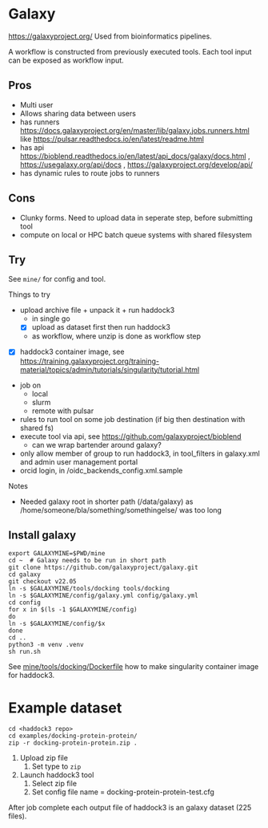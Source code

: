 # Galaxy

https://galaxyproject.org/
Used from bioinformatics pipelines.

A workflow is constructed from previously executed tools. Each tool input can be exposed as workflow input.

## Pros

* Multi user
* Allows sharing data between users
* has runners https://docs.galaxyproject.org/en/master/lib/galaxy.jobs.runners.html like 
  https://pulsar.readthedocs.io/en/latest/readme.html
* has api https://bioblend.readthedocs.io/en/latest/api_docs/galaxy/docs.html , https://usegalaxy.org/api/docs , https://galaxyproject.org/develop/api/
* has dynamic rules to route jobs to runners

## Cons

* Clunky forms. Need to upload data in seperate step, before submitting tool
* compute on local or HPC batch queue systems with shared filesystem


## Try

See `mine/` for config and tool.

Things to try

* upload archive file + unpack it + run haddock3
  * in single go
  * [x] upload as dataset first then run haddock3 
  * as workflow, where unzip is done as workflow step
* [x] haddock3 container image, see https://training.galaxyproject.org/training-material/topics/admin/tutorials/singularity/tutorial.html
* job on
  * local
  * slurm
  * remote with pulsar
* rules to run tool on some job destination (if big then destination with shared fs)
* execute tool via api, see https://github.com/galaxyproject/bioblend
  * can we wrap bartender around galaxy?
* only allow member of group to run haddock3, in tool_filters in galaxy.xml and admin user management portal
* orcid login, in /oidc_backends_config.xml.sample

Notes
* Needed galaxy root in shorter path (/data/galaxy) as /home/someone/bla/something/somethingelse/ was too long

## Install galaxy

```
export GALAXYMINE=$PWD/mine
cd ~  # Galaxy needs to be run in short path
git clone https://github.com/galaxyproject/galaxy.git
cd galaxy
git checkout v22.05
ln -s $GALAXYMINE/tools/docking tools/docking
ln -s $GALAXYMINE/config/galaxy.yml config/galaxy.yml
cd config
for x in $(ls -1 $GALAXYMINE/config)
do
ln -s $GALAXYMINE/config/$x
done
cd ..
python3 -m venv .venv
sh run.sh
```

See [mine/tools/docking/Dockerfile](mine/tools/docking/Dockerfile) how to make singularity container image for haddock3.

# Example dataset

```
cd <haddock3 repo>
cd examples/docking-protein-protein/
zip -r docking-protein-protein.zip .
```

1. Upload zip file
   1. Set type to `zip`
2. Launch haddock3 tool
   1. Select zip file 
   2. Set config file name = docking-protein-protein-test.cfg
  
After job complete each output file of haddock3 is an galaxy dataset (225 files).
